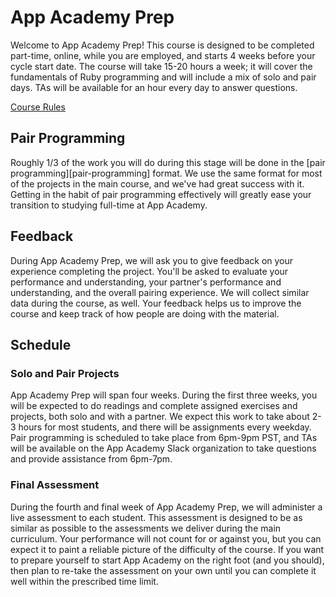 # App Academy Prep

Welcome to App Academy Prep! This course is designed to be completed
part-time, online, while you are employed, and starts 4 weeks before
your cycle start date. The course will take 15-20 hours a week; it will
cover the fundamentals of Ruby programming and will include a mix of
solo and pair days. TAs will be available for an hour every day to
answer questions.

[Course Rules][course-rules]

[course-rules]: ./course-rules.md

## Pair Programming

Roughly 1/3 of the work you will do during this stage will be done in
the [pair programming][pair-programming] format. We use the same format
for most of the projects in the main course, and we've had great success
with it. Getting in the habit of pair programming effectively will
greatly ease your transition to studying full-time at App Academy.

## Feedback

During App Academy Prep, we will ask you to give feedback on your
experience completing the project. You'll be asked to evaluate your
performance and understanding, your partner's performance and
understanding, and the overall pairing experience. We will collect
similar data during the course, as well.  Your feedback helps us to
improve the course and keep track of how people are doing with the
material.

## Schedule

### Solo and Pair Projects

App Academy Prep will span four weeks. During the first three weeks, you
will be expected to do readings and complete assigned exercises and
projects, both solo and with a partner. We expect this work to take
about 2-3 hours for most students, and there will be assignments every
weekday. Pair programming is scheduled to take place from 6pm-9pm PST,
and TAs will be available on the App Academy Slack organization to take
questions and provide assistance from 6pm-7pm.

### Final Assessment

During the fourth and final week of App Academy Prep, we will administer
a live assessment to each student. This assessment is designed to be as
similar as possible to the assessments we deliver during the main
curriculum. Your performance will not count for or against you, but you
can expect it to paint a reliable picture of the difficulty of the
course. If you want to prepare yourself to start App Academy on the
right foot (and you should), then plan to re-take the assessment on your
own until you can complete it well within the prescribed time limit.
